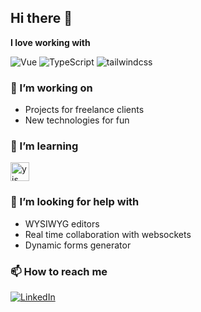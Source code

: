## Hi there 👋

**I love working with**

<div display="flex">
  <img src="https://img.shields.io/badge/vue-%2320232a.svg?style=for-the-badge&logo=vuedotjs" alt="Vue"/>
  <img src="https://img.shields.io/badge/typescript-%23007ACC.svg?style=for-the-badge&logo=typescript&logoColor=white" alt="TypeScript"/>
  <img src="https://img.shields.io/badge/tailwind-%2320232a.svg?style=for-the-badge&logo=tailwindcss" alt="tailwindcss"/>
</div>

### 🔭 I’m working on

- Projects for freelance clients
- New technologies for fun

### 🌱 I’m learning

<div display="flex">
  <a href="https://yjs.dev">
  <img src="https://avatars.githubusercontent.com/u/45042178?s=48&v=4" width="30px" alt="yjs"/>
  </a>
</div>

### 🤔 I’m looking for help with

- WYSIWYG editors
- Real time collaboration with websockets
- Dynamic forms generator

### 📫 How to reach me

<div display="flex">
  <a href="https://www.linkedin.com/in/jörn-ossowski-00244577/">
    <img src="https://img.shields.io/badge/linkedin-%230077B5.svg?style=for-the-badge&logo=linkedin&logoColor=white" alt="LinkedIn"/>
  </a>
</div>
